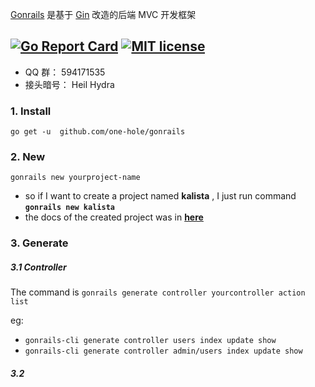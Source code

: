 [Gonrails](https://github.com/one-hole/gonrails) 是基于 [Gin](https://github.com/gin-gonic/gin) 改造的后端 MVC 开发框架

[![Go Report Card](https://goreportcard.com/badge/github.com/one-hole/kalista)](https://goreportcard.com/report/github.com/one-hole/kalista)
[![MIT license](http://img.shields.io/badge/license-MIT-brightgreen.svg)](http://opensource.org/licenses/MIT)
--------

* QQ 群： 594171535
* 接头暗号： Heil Hydra

### 1. Install

`go get -u  github.com/one-hole/gonrails`

### 2. New

`gonrails new yourproject-name`


 * so if I want to create a project named __kalista__ , I just run command __`gonrails new kalista`__
 * the docs of the created project was in __[here](https://github.com/one-hole/gonrails)__

### 3. Generate

##### 3.1 Controller

 The command is `gonrails generate controller yourcontroller action list`

 eg:
  * `gonrails-cli generate controller users index update show`
  * `gonrails-cli generate controller admin/users index update show`

##### 3.2

